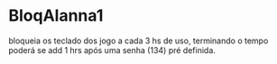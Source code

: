 # BloqAlanna1

bloqueia os teclado dos jogo a cada 3 hs de uso, 
terminando o tempo poderá se add 1 hrs após uma senha (134) pré definida.
